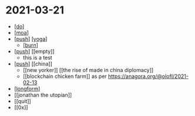 # 2021-03-21

- [[do]]
- [[moa]]
- [[push]] [[yoga]]
  - [[burn]]
- [[push]] [[empty]]
  - this is a test
- [[push]] [[china]]
  - [[new yorker]] [[the rise of made in china diplomacy]]
  - [[blockchain chicken farm]] as per https://anagora.org/@olofl/2021-02-13
- [[longform]]
- [[jonathan the utopian]]
- [[quit]]
- [[0x]]

[//begin]: # "Autogenerated link references for markdown compatibility"
[do]: ../do "Do"
[moa]: ../moa "Moa"
[push]: ../push "Push"
[yoga]: ../yoga "Yoga"
[burn]: ../burn "burn"
[longform]: ../longform "longform"
[//end]: # "Autogenerated link references"